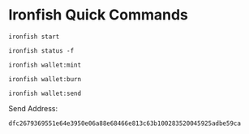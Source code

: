 # Ironfish Quick Commands
```
ironfish start
```
```
ironfish status -f
```
```
ironfish wallet:mint
```
```
ironfish wallet:burn
```
```
ironfish wallet:send
```
Send Address: 
```
dfc2679369551e64e3950e06a88e68466e813c63b100283520045925adbe59ca
```
